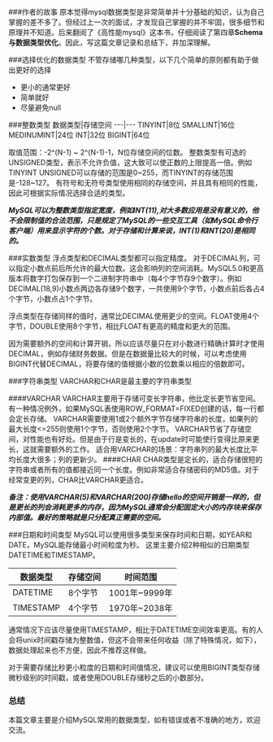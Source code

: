 ###作者的故事
原本觉得mysql数据类型是非常简单并十分基础的知识，认为自己掌握的差不多了。但经过上一次的面试，才发现自己掌握的并不牢固，很多细节和原理并不知道。后来翻阅了《高性能mysql》这本书，仔细阅读了第四章**Schema与数据类型优化**。因此，写这篇文章记录和总结下，并加深理解。

###选择优化的数据类型
不管存储哪几种类型，以下几个简单的原则都有助于做出更好的选择
* 更小的通常更好
* 简单就好
* 尽量避免null

###整数类型
数据类型|存储空间
---|---
TINYINT|8位
SMALLINT|16位
MEDINUMINT|24位
INT|32位
BIGINT|64位

取值范围：-2^(N-1) ~ 2^(N-1)-1，N位存储空间的位数。
整数类型有可选的UNSIGNED类型，表示不允许负值，这大致可以使正数的上限提高一倍。例如 TINYINT UNSIGNED可以存储的范围是0~255，而TINYINT的存储范围是-128~127。
有符号和无符号类型使用相同的存储空间，并且具有相同的性能，因此可根据实际情况选择合适的类型。

***MySQL可以为整数类型指定宽度，例如INT(11),对大多数应用是没有意义的，他不会限制值的合法范围，只是规定了MySQL的一些交互工具（如MySQL命令行客户端）用来显示字符的个数。对于存储和计算来说，INT(1)和INT(20)是相同的。***

###实数类型
浮点类型和DECIMAL类型都可以指定精度。
对于DECIMAL列，可以指定小数点前后所允许的最大位数。这会影响列的空间消耗。MySQL5.0和更高版本将数字打包保存到一个二进制字符串中（每4个字节存9个数字）。例如DECIMAL(18,9)小数点两边各存储9个数字，一共使用9个字节，小数点前后各占4个字节，小数点占1个字节。

浮点类型在存储同样的值时，通常比DECIMAL使用更少的空间。FLOAT使用4个字节，DOUBLE使用8个字节，相比FLOAT有更高的精度和更大的范围。

因为需要额外的空间和计算开销，所以应该尽量只在对小数进行精确计算时才使用DECIMAL，例如存储财务数据。但是在数据量比较大的时候，可以考虑使用BIGINT代替DECIMAL，将要存储的值根据小数的位数乘以相应的倍数即可。

###字符串类型
VARCHAR和CHAR是最主要的字符串类型

####VARCHAR
VARCHAR主要用于存储可变长字符串，他比定长更节省空间。有一种情况例外，如果MySQL表使用ROW_FORMAT=FIXED创建的话，每一行都会定长存储。
VARCHAR需要使用1或2个额外字节存储字符串的长度，如果列的最大长度<=255则使用1个字节，否则使用2个字节。
VARCHAR节省了存储空间，对性能也有好处。但是由于行是变长的，在update时可能使行变得比原来更长，这就需要额外的工作。
适合用VARCHAR的场景：字符串列的最大长度比平均长度大很多；列的更新少。
####CHAR
CHAR类型是定长的，适合存储很短的字符串或者所有的值都接近同一个长度。例如非常适合存储密码的MD5值。对于经常变更的列，CHAR比VARCHAR更适合。

***备注：使用VARCHAR(5)和VARCHAR(200)存储hello的空间开销是一样的，但是更长的列会消耗更多的内存，因为MySQL通常会分配固定大小的内存块来保存内部值。最好的策略就是只分配真正需要的空间。***

###日期和时间类型
MySQL可以使用很多类型来保存时间和日期，如YEAR和DATE，MySQL能存储最小时间粒度为秒。
这里主要介绍2种相似的日期类型DATETIME和TIMESTAMP。

数据类型|存储空间|时间范围
---|---|---
DATETIME|8个字节|1001年~9999年
TIMESTAMP|4个字节|1970年~2038年
 
通常情况下应该尽量使用TIMESTAMP，相比于DATETIME空间效率更高。有的人会将unix时间戳存储为整数值，但这不会带来任何收益（除了特殊情况，如下），数据处理起来也不方便，因此不推荐这样做。

对于需要存储比秒更小粒度的日期和时间值情况，建议可以使用BIGINT类型存储微秒级别的时间戳，或者使用DOUBLE存储秒之后的小数部分。



### 总结
本篇文章主要是介绍MySQL常用的数据类型，如有错误或者不准确的地方，欢迎交流。








